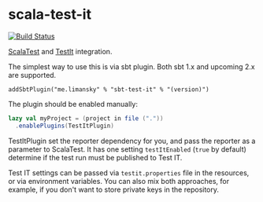 # scala-test-it

[![Build Status](https://github.com/limansky/scala-test-it/actions/workflows/ci.yaml/badge.svg)](https://github.com/limansky/scala-test-it/actions/workflows/ci.yaml)

[ScalaTest][scalatest] and [TestIt][testit] integration.

The simplest way to use this is via sbt plugin.  Both sbt 1.x and upcoming 2.x are supported.

```
addSbtPlugin("me.limansky" % "sbt-test-it" % "(version)")
```

The plugin should be enabled manually:

```scala
lazy val myProject = (project in file ("."))
  .enablePlugins(TestItPlugin)
```

TestItPlugin set the reporter dependency for you, and pass the reporter as a parameter to ScalaTest.
It has one setting `testItEnabled` (`true` by default) determine if the test run must be published
to Test IT.

Test IT settings can be passed via `testit.properties` file in the resources, or via environment variables.
You can also mix both approaches, for example, if you don't want to store private keys in the repository.


[scalatest]: https://www.scalatest.org/
[testit]: https://testit.software/
